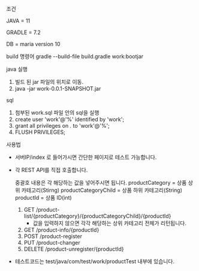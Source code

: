 조건

JAVA = 11

GRADLE = 7.2

DB = maria version 10

build 명령어
gradle --build-file build.gradle work:bootjar

java 실행
1. 빌드 된 jar 파일의 위치로 이동.
2. java -jar work-0.0.1-SNAPSHOT.jar

sql
1. 첨부된 work.sql 파일 안의 sql을 실행
2. create user 'work'@'%' identified by 'work';
3. grant all privileges on *.* to 'work'@'%'; 
4. FLUSH PRIVILEGES;

사용법
-  서버IP/index 로 들어가시면 간단한 페이지로 테스트 가능합니다.

- 각 REST API를 직접 호출합니다.

  중괄호 내용은 각 해당하는 값을 넣어주시면 됩니다.
  productCategory = 상품 상위 카테고리(Stirng)
  productCategoryChild = 상품 하위 카테고리(String)
  productId = 상품 ID(int)
  
    1. GET /product-list/{productCategory}/{productCategoryChild}/{productId}
        - 값을 입력하지 않으면 각각 해당하는 상위 카테고리 전체가 리턴됩니다.
    2. GET /product-info/{productId}
    3. POST /product-register
    4. PUT /product-changer
    5. DELETE /product-unregister/{productId}
    
- 테스트코드는 test/java/com/test/work/productTest 내부에 있습니다.


